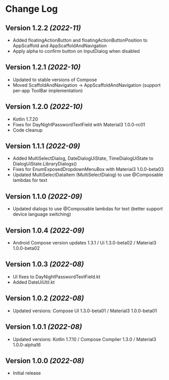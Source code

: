 Change Log
==========

Version 1.2.2 *(2022-11)*
-------------------------
* Added floatingActionButton and floatingActionButtonPosition to AppScaffold and AppScaffoldAndNavigation
* Apply alpha to confirm button on InputDialog when disabled

Version 1.2.1 *(2022-10)*
-------------------------
* Updated to stable versions of Compose
* Moved ScaffoldAndNavigation -> AppScaffoldAndNavigation (support per-app ToolBar implementation)

Version 1.2.0 *(2022-10)*
-------------------------
* Kotlin 1.7.20
* Fixes for DayNightPasswordTextField with Material3 1.0.0-rc01
* Code cleanup

Version 1.1.1 *(2022-09)*
-------------------------
* Added MultiSelectDialog, DateDialogUiState, TimeDialogUiState to DialogUiState.LibraryDialogs()
* Fixes for EnumExposedDropdownMenuBox with Material3 1.0.0-beta03
* Updated MultiSelectDataItem (MultiSelectDialog) to use @Composable lambdas for text

Version 1.1.0 *(2022-09)*
-------------------------
* Updated dialogs to use @Composable lambdas for text (better support device language switching)

Version 1.0.4 *(2022-09)*
-------------------------
* Android Compose version updates 1.3.1 / Ui 1.3.0-beta02 / Material3 1.0.0-beta02

Version 1.0.3 *(2022-08)*
-------------------------
* UI fixes to DayNightPasswordTextField.kt
* Added DateUiUtil.kt

Version 1.0.2 *(2022-08)*
-------------------------
* Updated versions: Compose UI 1.3.0-beta01 / Material3 1.0.0-beta01

Version 1.0.1 *(2022-08)*
-------------------------
* Updated versions: Kotlin 1.7.10 / Compose Compiler 1.3.0 / Material3 1.0.0-alpha16

Version 1.0.0 *(2022-08)*
-------------------------
* Initial release